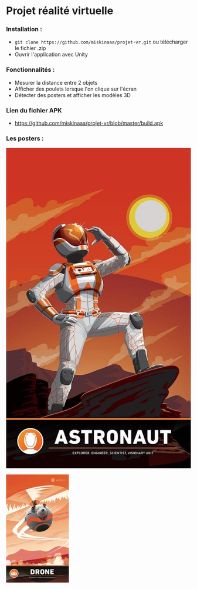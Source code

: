 # Projet réalité virtuelle

### Installation : 
* ``` git clone https://github.com/miskinaaa/projet-vr.git ``` ou télécharger le fichier .zip
* Ouvrir l'application avec Unity

### Fonctionnalités : 
* Mesurer la distance entre 2 objets
* Afficher des poulets lorsque l'on clique sur l'écran
* Détecter des posters et afficher les modèles 3D

### Lien du fichier APK

* <a href="https://github.com/miskinaaa/projet-vr/blob/master/build.apk">https://github.com/miskinaaa/projet-vr/blob/master/build.apk</a>


### Les posters : 

![alt text](https://github.com/miskinaaa/projet-vr/blob/master/IMG_0642.JPG) 


![alt text](https://github.com/miskinaaa/projet-vr/blob/master/IMG_0643.JPG) 
